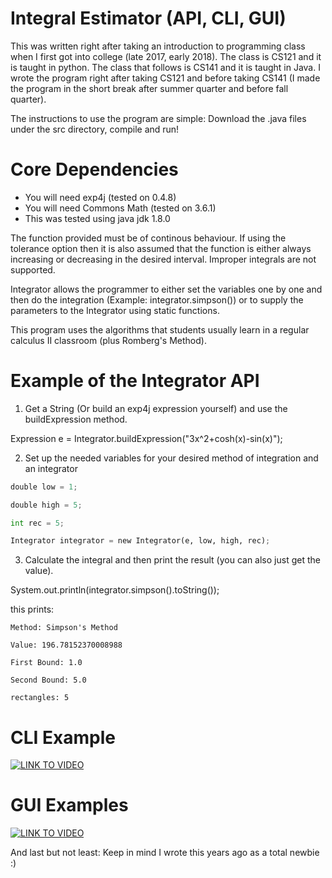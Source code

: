 # Integral Estimator (API, CLI, GUI)

This was written right after taking an introduction to programming class when I first got into college (late 2017, early 2018). The class is CS121 and it is taught in python. The class that follows is CS141 and it is taught in Java. I wrote the program right after taking CS121 and before taking CS141 (I made the program in the short break after summer quarter and before fall quarter). 

The instructions to use the program are simple: Download the .java files under the src directory, compile and run!

# Core Dependencies
* You will need exp4j (tested on 0.4.8)
* You will need Commons Math (tested on 3.6.1)
* This was tested using java jdk 1.8.0

The function provided must be of continous behaviour. If using the tolerance option then it is also assumed that the function is either always increasing or decreasing in the desired interval. Improper integrals are not supported.

Integrator allows the programmer to either set the variables one by one and then do the integration (Example: integrator.simpson()) or to supply the parameters to the Integrator using static functions.

This program uses the algorithms that students usually learn in a regular calculus II classroom (plus Romberg's Method).

# Example of the Integrator API
1. Get a String (Or build an exp4j expression yourself) and use the buildExpression method.

Expression e = Integrator.buildExpression("3x^2+cosh(x)-sin(x)");

2. Set up the needed variables for your desired method of integration and an integrator
```python
double low = 1;

double high = 5;

int rec = 5;

Integrator integrator = new Integrator(e, low, high, rec);
```

3. Calculate the integral and then print the result (you can also just get the value).

System.out.println(integrator.simpson().toString());


this prints: 
```
Method: Simpson's Method

Value: 196.78152370008988

First Bound: 1.0

Second Bound: 5.0

rectangles: 5
```

# CLI Example
[![LINK TO VIDEO](https://i.ytimg.com/vi/34m-d6_MDw4/hqdefault.jpg)](https://youtu.be/34m-d6_MDw4)

# GUI Examples
[![LINK TO VIDEO](https://i.ytimg.com/vi/AO1Pq1rV828/hqdefault.jpg)](https://youtu.be/AO1Pq1rV828)

And last but not least: Keep in mind I wrote this years ago as a total newbie :) 
